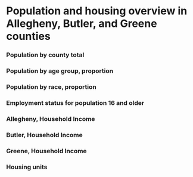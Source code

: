 # Population and housing overview in Allegheny, Butler, and Greene counties


### Population by county total



<div class="flourish-embed flourish-chart" data-src="visualisation/11361192"><script src="https://public.flourish.studio/resources/embed.js"></script></div>



### Population by age group, proportion


<div class="flourish-embed flourish-chart" data-src="visualisation/11398314"><script src="https://public.flourish.studio/resources/embed.js"></script></div>


### Population by race, proportion


<div class="flourish-embed flourish-chart" data-src="visualisation/11398294"><script src="https://public.flourish.studio/resources/embed.js"></script></div>


### Employment status for population 16 and older


<div class="flourish-embed flourish-chart" data-src="visualisation/11398393"><script src="https://public.flourish.studio/resources/embed.js"></script></div>


### Allegheny, Household Income

<div class="flourish-embed flourish-chart" data-src="visualisation/11387315"><script src="https://public.flourish.studio/resources/embed.js"></script></div> 

### Butler, Household Income


<div class="flourish-embed flourish-chart" data-src="visualisation/11387342"><script src="https://public.flourish.studio/resources/embed.js"></script></div>

### Greene, Household Income

<div class="flourish-embed flourish-chart" data-src="visualisation/11387355"><script src="https://public.flourish.studio/resources/embed.js"></script></div>

### Housing units


<div class="flourish-embed flourish-chart" data-src="visualisation/11399223"><script src="https://public.flourish.studio/resources/embed.js"></script></div>



<div class="flourish-embed flourish-chart" data-src="visualisation/11399242"><script src="https://public.flourish.studio/resources/embed.js"></script></div>



<div class="flourish-embed flourish-chart" data-src="visualisation/11405871"><script src="https://public.flourish.studio/resources/embed.js"></script></div> 


<div class="flourish-embed flourish-chart" data-src="visualisation/11406462"><script src="https://public.flourish.studio/resources/embed.js"></script></div>


